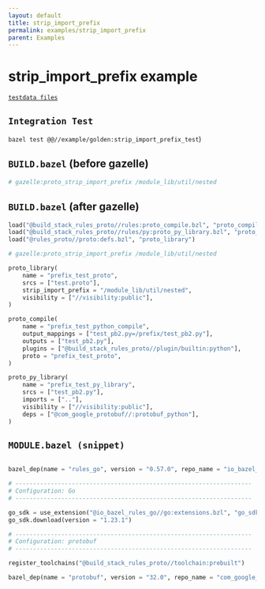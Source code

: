 ```yaml
---
layout: default
title: strip_import_prefix
permalink: examples/strip_import_prefix
parent: Examples
---
```



# strip_import_prefix example

[`testdata files`](/example/golden/testdata/strip_import_prefix)


## `Integration Test`

`bazel test @@//example/golden:strip_import_prefix_test`)


## `BUILD.bazel` (before gazelle)

~~~python
# gazelle:proto_strip_import_prefix /module_lib/util/nested
~~~


## `BUILD.bazel` (after gazelle)

~~~python
load("@build_stack_rules_proto//rules:proto_compile.bzl", "proto_compile")
load("@build_stack_rules_proto//rules/py:proto_py_library.bzl", "proto_py_library")
load("@rules_proto//proto:defs.bzl", "proto_library")

# gazelle:proto_strip_import_prefix /module_lib/util/nested

proto_library(
    name = "prefix_test_proto",
    srcs = ["test.proto"],
    strip_import_prefix = "/module_lib/util/nested",
    visibility = ["//visibility:public"],
)

proto_compile(
    name = "prefix_test_python_compile",
    output_mappings = ["test_pb2.py=/prefix/test_pb2.py"],
    outputs = ["test_pb2.py"],
    plugins = ["@build_stack_rules_proto//plugin/builtin:python"],
    proto = "prefix_test_proto",
)

proto_py_library(
    name = "prefix_test_py_library",
    srcs = ["test_pb2.py"],
    imports = [".."],
    visibility = ["//visibility:public"],
    deps = ["@com_google_protobuf//:protobuf_python"],
)
~~~


## `MODULE.bazel (snippet)`

~~~python

bazel_dep(name = "rules_go", version = "0.57.0", repo_name = "io_bazel_rules_go")

# -------------------------------------------------------------------
# Configuration: Go
# -------------------------------------------------------------------

go_sdk = use_extension("@io_bazel_rules_go//go:extensions.bzl", "go_sdk")
go_sdk.download(version = "1.23.1")

# -------------------------------------------------------------------
# Configuration: protobuf
# -------------------------------------------------------------------

register_toolchains("@build_stack_rules_proto//toolchain:prebuilt")

bazel_dep(name = "protobuf", version = "32.0", repo_name = "com_google_protobuf")

~~~


